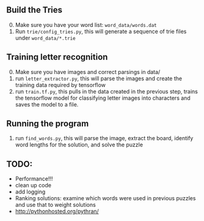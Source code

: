 
## Build the Tries
0) Make sure you have your word list: `word_data/words.dat`
1) Run `trie/config_tries.py`, this will generate a sequence of trie files under `word_data/*.trie`


## Training letter recognition
0) Make sure you have images and correct parsings in data/ 
1) run `letter_extractor.py`, this will parse the images and create the training data required by tensorflow
2) run `train.tf.py`, this pulls in the data created in the previous step, trains the tensorflow model for classifying letter images into characters and saves the model to a file.


## Running the program
1) run `find_words.py`, this will parse the image, extract the board, identify word lengths for the solution, and solve the puzzle


## TODO:
* Performance!!! 
* clean up code
* add logging
* Ranking solutions: examine which words were used in previous puzzles and use that to weight solutions
* http://pythonhosted.org/pythran/
